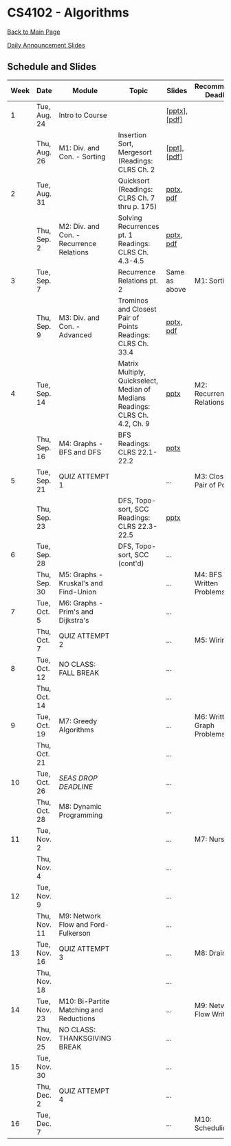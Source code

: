 CS4102 - Algorithms
===============================

[Back to Main Page](../readme.html)

[Daily Announcement Slides](./dailyannouncements_mf.pptx)

<a name="introduction"></a>Schedule and Slides
--------------------------------------- 

| Week | Date | Module | Topic | Slides | Recommended Deadline |
|-|-----|----------|-----------|--------| -----------|
| 1 | Tue, Aug. 24 | Intro to Course | | [<a href="./courseintroduction.pptx">pptx</a>], [[pdf]](./courseintroduction.pdf) |  |
|  | Thu, Aug. 26 | M1: Div. and Con. - Sorting | Insertion Sort, Mergesort <br/> (Readings: CLRS Ch. 2 | [[ppt]](./sorting-intro-f21.pptx), [[pdf]](./sorting-intro-f21.pdf) |  |
| 2 | Tue, Aug. 31 | | Quicksort <br/> (Readings: CLRS Ch. 7 thru p. 175) | <a href="./quicksort-f21.pptx">pptx</a>, <a href="./quicksort-f21.pdf">pdf</a> | |
|  | Thu, Sep. 2 | M2: Div. and Con. - Recurrence Relations | Solving Recurrences pt. 1 <br/> Readings: CLRS Ch. 4.3-4.5 | <a href="./recurrences.pptx">pptx</a>, [pdf](./recurrences.pdf) |  |
| 3 | Tue, Sep. 7 |  | Recurrence Relations pt. 2 | Same as above | M1: Sorting |
|  | Thu, Sep. 9 | M3: Div. and Con. - Advanced | Trominos and Closest Pair of Points <br/> Readings: CLRS Ch. 33.4 | <a href="./DivAndCon_Advanced_1.pptx">pptx</a>, [pdf](./DivAndCon_Advanced_1.pdf) |  |
| 4 | Tue, Sep. 14 |  | Matrix Multiply, Quickselect, Median of Medians <br/> Readings: CLRS Ch. 4.2, Ch. 9 | <a href="./DivAndCon_Advanced_2.pptx">pptx</a> | M2: Recurrence Relations |
|  | Thu, Sep. 16 | M4: Graphs - BFS and DFS | BFS <br/> Readings: CLRS 22.1-22.2 | <a href="./graphs-bfs-f21.pptx">pptx</a> |  |
| 5 | Tue, Sep. 21 | QUIZ ATTEMPT 1 | | ... | M3: Closest Pair of Points |
|  | Thu, Sep. 23 |  | DFS, Topo-sort, SCC <br/> Readings: CLRS 22.3-22.5 | <a href="./graphs-dfs-f21.pptx">pptx</a> |  |
| 6 | Tue, Sep. 28 | | DFS, Topo-sort, SCC (cont'd) | ... | |
|  | Thu, Sep. 30 | M5: Graphs - Kruskal's and Find-Union | | ... | M4: BFS / DFS Written Problems |
| 7 | Tue, Oct. 5 | M6: Graphs - Prim's and Dijkstra's | | ... | |
|  | Thu, Oct. 7 | QUIZ ATTEMPT 2 | | ... | M5: Wiring |
| 8 | Tue, Oct. 12 | NO CLASS: FALL BREAK | | ... |  |
|  | Thu, Oct. 14 |  | | ... |  |
| 9 | Tue, Oct. 19 | M7: Greedy Algorithms | | ... | M6: Written Graph Problems |
|  | Thu, Oct. 21 |  | | ... |  |
| 10 | Tue, Oct. 26 | *SEAS DROP DEADLINE* | | ... |  |
|  | Thu, Oct. 28 | M8: Dynamic Programming | | ... |  |
| 11 | Tue, Nov. 2 |  | | ... | M7: Nursery |
|  | Thu, Nov. 4 |  | | ... |  |
| 12 | Tue, Nov. 9 |  | | ... |  |
|  | Thu, Nov. 11 | M9: Network Flow and Ford-Fulkerson | | ... |  |
| 13 | Tue, Nov. 16 | QUIZ ATTEMPT 3 | | ... | M8: Drainage |
|  | Thu, Nov. 18 |  | | ... |  |
| 14 | Tue, Nov. 23 | M10: Bi-Partite Matching and Reductions | | ... | M9: Network Flow Written |
|  | Thu, Nov. 25 | NO CLASS: THANKSGIVING BREAK | | ... |  |
| 15 | Tue, Nov. 30 |  | | ... | |
|  | Thu, Dec. 2 | QUIZ ATTEMPT 4 | | ... |  |
| 16 | Tue, Dec. 7 |  | | ... | M10: Scheduling |
